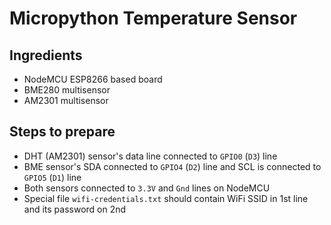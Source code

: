 # Micropython Temperature Sensor

## Ingredients

* NodeMCU ESP8266 based board
* BME280 multisensor
* AM2301 multisensor

## Steps to prepare 
* DHT (AM2301) sensor's data line connected to `GPIO0` (`D3`) line
* BME sensor's SDA connected to `GPIO4` (`D2`) line and SCL is connected to `GPIO5` (`D1`) line
* Both sensors connected to `3.3V` and `Gnd` lines on NodeMCU
* Special file `wifi-credentials.txt` should contain WiFi SSID in 1st line and its password on 2nd
